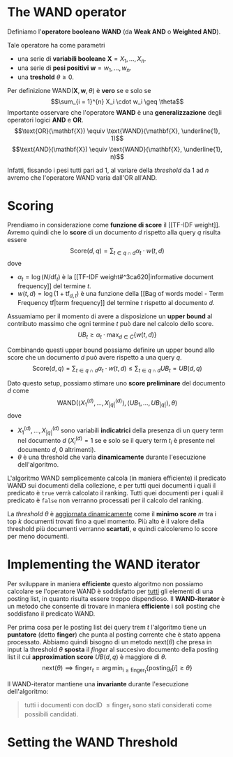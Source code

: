 # The WAND operator
Definiamo l'**operatore booleano** **WAND** (da **Weak AND** o **Weighted AND**).

Tale operatore ha come parametri
- una serie di **variabili booleane** $\mathbf{X} = X_1, ..., X_n$.
- una serie di **pesi positivi** $\mathbf{w} = w_1, ..., w_n$.
- una **treshold** $\theta \geq 0$.

Per definizione $\text{WAND}(\mathbf{X}, \mathbf{w}, \theta)$ è **vero** se e solo se $$\sum_{i = 1}^{n} X_i \cdot w_i \geq \theta$$ 
Importante osservare che l'operatore **WAND** è una **generalizzazione** degli operatori logici **AND** e **OR**.
$$\text{OR}(\mathbf{X}) \equiv \text{WAND}(\mathbf{X}, \underline{1}, 1)$$
$$\text{AND}(\mathbf{X}) \equiv \text{WAND}(\mathbf{X}, \underline{1}, n)$$

Infatti, fissando i pesi tutti pari ad 1, al variare della *threshold* da $1$ ad $n$ avremo che l'operatore WAND varia dall'OR all'AND.

# Scoring
Prendiamo in considerazione come **funzione di score** il [[TF-IDF weight]].
Avremo quindi che lo **score** di un documento $d$ rispetto alla query $q$ risulta essere $$\text{Score}(d,q) = \sum_{t \in q \cap d}\alpha_t \cdot w(t,d)$$ dove
- $\alpha_t = \log{(N/\text{df}_t)}$ è la [[TF-IDF weight#^3ca620|informative document frequency]] del termine $t$.
- $w(t,d) = \log{(1 + \text{tf}_{d,t})}$ è una funzione della [[Bag of words model - Term Frequency tf|term frequency]] del termine $t$ rispetto al documento $d$.

Assuamiamo per il momento di avere a disposizione un **upper bound** al contributo massimo che ogni termine $t$ può dare nel calcolo dello score.
$$UB_t \geq \alpha_t \cdot \max_{d \in C}{\lbrace w(t,d) \rbrace}$$

Combinando questi upper bound possiamo definire un upper bound allo score che un documento $d$ può avere rispetto a una query $q$.
$$\text{Score}(d,q) = \sum_{t \in q \cap d} \alpha_t \cdot w(t,d) \leq \sum_{t \in q \cap d} UB_t = UB(d,q)$$

Dato questo setup, possiamo stimare uno **score preliminare** del documento $d$ come $$\text{WAND}(\langle X^{(d)}_1, ..., X^{(d)}_{\vert q \vert}\rangle, \langle UB_1, ..., UB_{\vert q \vert}\rangle, \theta)$$
dove 
- $X^{(d)}_1, ..., X^{(d)}_{\vert q \vert}$ sono variabili **indicatrici** della presenza di un query term nel documento $d$ ($X^{(d)}_i = 1$ se e solo se il query term $t_i$ è presente nel documento $d$, 0 altrimenti).
- $\theta$ è una threshold che varia **dinamicamente** durante l'esecuzione dell'algoritmo.

L'algoritmo WAND semplicemente calcola (in maniera efficiente) il predicato $\text{WAND}$ sui documenti della collezione, e per tutti quei documenti i quali il predicato è `true` verrà calcolato il ranking.
Tutti quei documenti per i quali il predicato è `false` non verranno processati per il calcolo del ranking.

La *threshold* $\theta$ è <u>aggiornata dinamicamente</u> come il **minimo score** $m$ tra i top $k$ documenti trovati fino a quel momento.
Più alto è il valore della threshold più documenti verranno **scartati**, e quindi calcoleremo lo score per meno documenti.

# Implementing the WAND iterator
Per sviluppare in maniera **efficiente** questo algoritmo non possiamo calcolare se l'operatore WAND è soddisfatto per <u>tutti</u> gli elementi di una posting list, in quanto risulta essere troppo dispendioso.
Il **WAND-iterator** è un metodo che consente di trovare in maniera **efficiente** i soli posting che soddisfano il predicato WAND.

Per prima cosa per le posting list dei query trem $t$ l'algoritmo tiene un **puntatore** (detto **finger**) che punta al posting corrente che è stato appena processato.
Abbiamo quindi bisogno di un metodo $\text{next}(\theta)$ che presa in input la threshold $\theta$ **sposta** il *finger* al succesivo documento della posting list il cui **approximation score** $UB(d,q)$ è maggiore di $\theta$.
$$\text{next}(\theta) \implies \text{finger}_t = \arg\min_{i \geq \text{finger}_t}{\lbrace \text{posting}_t\left[ i \right] \geq \theta \rbrace}$$

Il WAND-iterator mantiene una **invariante** durante l'esecuzione dell'algoritmo:
> tutti i documenti con docID $\leq \text{finger}_t$ sono stati considerati come possibili candidati.




# Setting the WAND Threshold